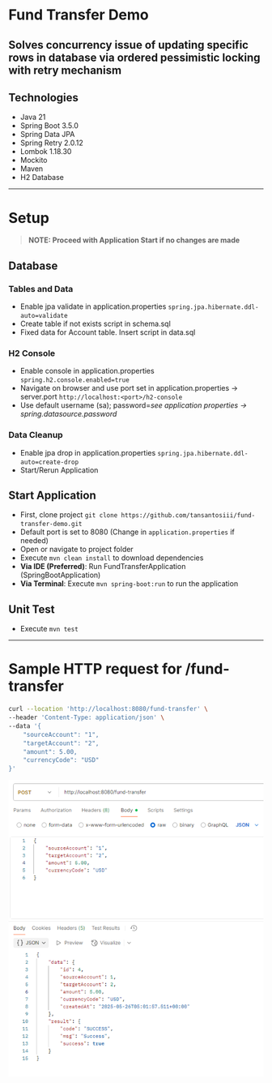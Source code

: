 # Fund Transfer Demo

## Solves concurrency issue of updating specific rows in database via ordered pessimistic locking with retry mechanism

## Technologies
- Java 21
- Spring Boot 3.5.0
- Spring Data JPA
- Spring Retry 2.0.12
- Lombok 1.18.30
- Mockito
- Maven
- H2 Database

---

# Setup
> **NOTE: Proceed with Application Start if no changes are made**
## Database 
### Tables and Data
- Enable jpa validate in application.properties ```spring.jpa.hibernate.ddl-auto=validate```
- Create table if not exists script in schema.sql
- Fixed data for Account table. Insert script in data.sql

### H2 Console
- Enable console in application.properties
  ```spring.h2.console.enabled=true```
- Navigate on browser and use port set in application.properties -> server.port ```http://localhost:<port>/h2-console```
- Use default username (sa); password=*see application properties -> spring.datasource.password*

### Data Cleanup
- Enable jpa drop in application.properties ```spring.jpa.hibernate.ddl-auto=create-drop```
- Start/Rerun Application

## Start Application
- First, clone project ```git clone https://github.com/tansantosiii/fund-transfer-demo.git```
- Default port is set to 8080 (Change in ```application.properties``` if needed)
- Open or navigate to project folder
- Execute ```mvn clean install``` to download dependencies
- **Via IDE (Preferred)**: Run FundTransferApplication (SpringBootApplication)
- **Via Terminal**: Execute ```mvn spring-boot:run``` to run the application

## Unit Test 
- Execute ```mvn test```

---

# Sample HTTP request for /fund-transfer
```bash 
curl --location 'http://localhost:8080/fund-transfer' \
--header 'Content-Type: application/json' \
--data '{
    "sourceAccount": "1",
    "targetAccount": "2",
    "amount": 5.00,
    "currencyCode": "USD"
}' 
```
![postman.png](postman.png)
